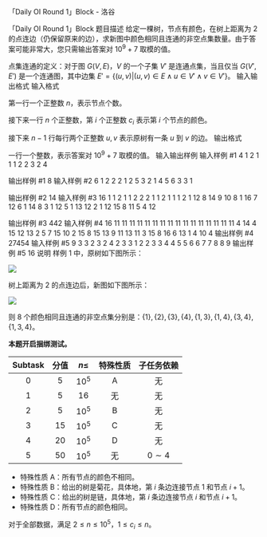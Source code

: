 



「Daily OI Round 1」Block - 洛谷














「Daily OI Round 1」Block
题目描述
给定一棵树，节点有颜色，在树上距离为 $2$ 的点连边（仍保留原来的边），求新图中颜色相同且连通的非空点集数量。由于答案可能非常大，您只需输出答案对 $10^9+7$ 取模的值。

点集连通的定义：对于图 $G(V,E)$，$V$ 的一个子集 $V'$ 是连通点集，当且仅当 $G(V',E')$ 是一个连通图，其中边集 $E'=\{(u,v)|(u,v)\in E\land u \in V'\land v\in V'\}$。
输入输出格式
输入格式

第一行一个正整数 $n$，表示节点个数。

接下来一行 $n$ 个正整数，第 $i$ 个正整数 $c_i$ 表示第 $i$ 个节点的颜色。

接下来 $n-1$ 行每行两个正整数 $u,v$ 表示原树有一条 $u$ 到 $v$ 的边。
输出格式

一行一个整数，表示答案对 $10^9+7$ 取模的值。
输入输出样例
输入样例 #1
4
1 2 1 1
1 2
2 3
2 4

输出样例 #1
8
输入样例 #2
6
1 2 2 2 1 2
5 3
2 1
4 5
6 3
3 1

输出样例 #2
14
输入样例 #3
16
1 1 2 1 1 2 2 2 1 1 2 1 1 1 2 1
12 8
14 9
10 8
1 16
7 12
6 1
14 8
3 1
12 5
1 13
12 2
1 12
15 8
11 5
4 12

输出样例 #3
442
输入样例 #4
16
11 11 11 11 11 11 11 11 11 11 11 11 11 11 11 11
4 14
4 15
12 13
2 5
7 15
10 2
15 8
15 13
9 11
13 11
3 15
8 16
6 13
1 4
10 4
输出样例 #4
27454
输入样例 #5
9
3 3 2 3 2 4 2 3 3
1 2
2 3
3 4
4 5
5 6
6 7
7 8
8 9
输出样例 #5
16
说明
样例 1 中，原树如下图所示：

![](https://cdn.luogu.com.cn/upload/image_hosting/zmgrnwkh.png)

树上距离为 $2$ 的点连边后，新图如下图所示：

![](https://cdn.luogu.com.cn/upload/image_hosting/id3xc54a.png)

则 $8$ 个颜色相同且连通的非空点集分别是：$\{1\},\{2\},\{3\},\{4\},\{1,3\},\{1,4\},\{3,4\},\{1,3,4\}$。

**本题开启捆绑测试。**



|$\text{Subtask}$|分值|$n \le$| 特殊性质 | 子任务依赖 |
| :-----------: | :-------------:|:-----------: |:-----------: |:-----------: |
|$0$|$5$|$10^5$| A | 无 |
|$1$|$5$|$16$| 无 | 无 |
|$2$|$5$|$10^5$| B | 无 |
|$3$|$15$|$10^5$| C | 无 |
|$4$|$20$|$10^5$| D | 无 |
|$5$|$50$|$10^5$| 无 | $0\sim4$ |

- 特殊性质 A：所有节点的颜色不相同。
- 特殊性质 B：给出的树是菊花，具体地，第 $i$ 条边连接节点 $1$ 和节点 $i+1$。
- 特殊性质 C：给出的树是链，具体地，第 $i$ 条边连接节点 $i$ 和节点 $i+1$。
- 特殊性质 D：所有节点的颜色相同。


对于全部数据，满足 $2\leq n\leq 10^5$，$1\leq c_i\leq n$。







